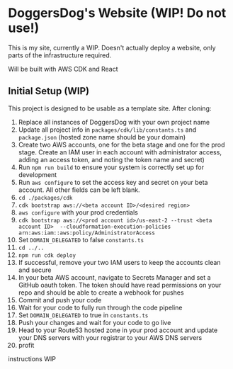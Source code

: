 # DoggersDog's Website (WIP! Do not use!)

This is my site, currently a WIP. Doesn't actually deploy a website, only parts of the infrastructure required.

Will be built with AWS CDK and React

## Initial Setup (WIP)

This project is designed to be usable as a template site. After cloning:

1. Replace all instances of DoggersDog with your own project name
2. Update all project info in `packages/cdk/lib/constants.ts` and `package.json` (hosted zone name should be your 
domain)
3. Create two AWS accounts, one for the beta stage and one for the prod stage. Create an IAM user in each account 
with administrator access, adding an access token, and noting the token name and secret)
4. Run `npm run build` to ensure your system is correctly set up for development
5. Run `aws configure` to set the access key and secret on your beta account. All other fields can be left blank.
6. `cd ./packages/cdk`
7. `cdk bootstrap aws://<beta account ID>/<desired region>`
8. `aws configure` with your prod credentials
9. `cdk bootstrap aws://<prod account id>/us-east-2 --trust <beta account ID> 
--cloudformation-execution-policies arn:aws:iam::aws:policy/AdministratorAccess`
10. Set `DOMAIN_DELEGATED` to false `constants.ts`
11. `cd ../..`
12. `npm run cdk deploy`
13. If successful, remove your two IAM users to keep the accounts clean and secure
14. In your beta AWS account, navigate to Secrets Manager and set a GitHub oauth token. The token should have read 
permissions on your repo and should be able to create a webhook for pushes
15. Commit and push your code
16. Wait for your code to fully run through the code pipeline
17. Set `DOMAIN_DELEGATED` to true in `constants.ts`
18. Push your changes and wait for your code to go live
19. Head to your Route53 hosted zone in your prod account and update your DNS servers with your registrar to your AWS 
DNS servers
20. profit

instructions WIP